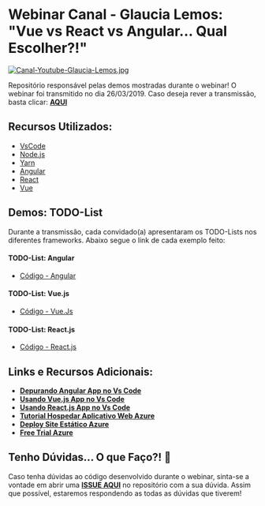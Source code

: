 # Webinar Canal - Glaucia Lemos: "Vue vs React vs Angular... Qual Escolher?!"

[![Canal-Youtube-Glaucia-Lemos.jpg](https://i.postimg.cc/VLN2Sybh/Canal-Youtube-Glaucia-Lemos.jpg)](https://postimg.cc/7bpKcW91)

Repositório responsável pelas demos mostradas durante o webinar!
O webinar foi transmitido no dia 26/03/2019. Caso deseja rever a transmissão, basta clicar: **[AQUI](bit.ly/webinar-vue-react-angular)**

## Recursos Utilizados:

- [VsCode](https://code.visualstudio.com/?WT.mc_id=javascript-0000-gllemos)
- [Node.js](https://nodejs.org/en/)
- [Yarn](https://yarnpkg.com/pt-BR/)
- [Angular](https://angular.io/)
- [React](https://pt-br.reactjs.org/)
- [Vue](https://br.vuejs.org/index.html)

## Demos: TODO-List

Durante a transmissão, cada convidado(a) apresentaram os TODO-Lists nos diferentes frameworks. Abaixo segue o link de cada exemplo feito:

#### TODO-List: Angular

- [Código - Angular](https://github.com/glaucia86/webinar-vue-angular-react/tree/master/todo-list-angular)

#### TODO-List: Vue.js

- [Código - Vue.Js](https://github.com/glaucia86/webinar-vue-angular-react/tree/master/todo-list-vue)

#### TODO-List: React.js

- [Código - React.js](https://github.com/glaucia86/webinar-vue-angular-react/tree/master/todo-list-react)

## Links e Recursos Adicionais:

- **[Depurando Angular App no Vs Code](http://bit.ly/depurar-app-angular-vscode)**
- **[Usando Vue.js App no Vs Code](http://bit.ly/vscode-vue-depurar)**
- **[Usando React.js App no Vs Code](http://bit.ly/depurar-app-react-vscode)**
- **[Tutorial Hospedar Aplicativo Web Azure](http://bit.ly/tutorial-criar-site-estatico-azure)**
- **[Deploy Site Estático Azure](http://bit.ly/deploy-site-estatico-azure)**
- **[Free Trial Azure](http://bit.ly/2HRaKyg)**

## Tenho Dúvidas... O que Faço?! 🚩

Caso tenha dúvidas ao código desenvolvido durante o webinar, sinta-se a vontade em abrir uma **[ISSUE AQUI](https://github.com/glaucia86/webinar-vue-angular-react/issues)** no repositório com a sua dúvida. Assim que possível, estaremos respondendo as todas as dúvidas que tiverem!


